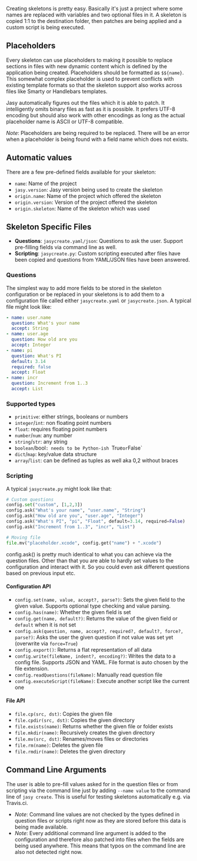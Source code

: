 Creating skeletons is pretty easy. Basically it's just a project where some names are replaced with variables and two optional files in it. A skeleton is copied 1:1 to the destination folder, then patches are being applied and a custom script is being executed.

## Placeholders

Every skeleton can use placeholders to making it possible to replace sections in files with new dynamic content which is defined by the application being created. Placeholders should be formatted as `$${name}`. This somewhat complex placeholder is used to prevent conflicts with existing template formats so that the skeleton support also works across files like Smarty or Handlebars templates.

Jasy automatically figures out the files which it is able to patch. It intelligently omits binary files as fast as it is possible. It prefers UTF-8 encoding but should also work with other encodings as long as the actual placeholder name is ASCII or UTF-8 compatible.

*Note*: Placeholders are being required to be replaced. There will be an error when a placeholder is being found with a field name which does not exists.

## Automatic values

There are a few pre-defined fields available for your skeleton:

* `name`: Name of the project
* `jasy.version`: Jasy version being used to create the skeleton
* `origin.name`: Name of the project which offered the skeleton
* `origin.version`: Version of the project offered the skeleton
* `origin.skeleton`: Name of the skeleton which was used

## Skeleton Specific Files

* **Questions**: `jasycreate.yaml/json`: Questions to ask the user. Support pre-filling fields via command line as well.
* **Scripting**: `jasycreate.py`: Custom scripting executed after files have been copied and questions from YAML/JSON files have been answered.

### Questions

The simplest way to add more fields to be stored in the skeleton configuration or be replaced in your skeletons is to add them to a configuration file called either `jasycreate.yaml` or `jasycreate.json`. A typical file might look like:

```yaml
- name: user.name
  question: What's your name
  accept: String
- name: user.age
  question: How old are you
  accept: Integer
- name: pi
  question: What's PI
  default: 3.14
  required: false
  accept: Float
- name: incr
  question: Increment from 1..3
  accept: List
```

### Supported types

* `primitive`: either strings, booleans or numbers
* `integer`/`int`: non floating point numbers
* `float`: requires floating point numbers
* `number`/`num`: any number
* `string`/`str`: any string
* `boolean`/bool`: needs to be Python-ish `True` or `False`
* `dict`/`map`: key/value data structure
* `array`/`list`: can be defined as tuples as well aka 0,2 without braces

### Scripting

A typical `jasycreate.py` might look like that:

```python
# Custom questions
config.set("custom", [1,2,3])
config.ask("What's your name", "user.name", "String")
config.ask("How old are you", "user.age", "Integer")
config.ask("What's PI", "pi", "Float", default=3.14, required=False)
config.ask("Increment from 1..3", "incr", "List")

# Moving file
file.mv("placeholder.xcode", config.get("name") + ".xcode")
```

config.ask() is pretty much identical to what you can achieve via the question files. Other than that you are able to hardly set values to the configuration and interact with it. So you could even ask different questions based on previous input etc.

#### Configuration API

* `config.set(name, value, accept?, parse?)`: Sets the given field to the given value. Supports optional type checking and value parsing.
* `config.has(name)`: Whether the given field is set
* `config.get(name, default?)`: Returns the value of the given field or `default` when it is not set
* `config.ask(question, name, accept?, required?, default?, force?, parse?)`: Asks the user the given question if not value was set yet (overwrite via `force=True`)
* `config.export()`: Returns a flat representation of all data
* `config.write(fileName, indent?, encoding?)`: Writes the data to a config file. Supports JSON and YAML. File format is auto chosen by the file extension.
* `config.readQuestions(fileName)`: Manually read question file 
* `config.executeScript(fileName)`: Execute another script like the current one

#### File API

* `file.cp(src, dst)`: Copies the given file
* `file.cpdir(src, dst)`: Copies the given directory
* `file.exists(name)`: Returns whether the given file or folder exists
* `file.mkdir(name)`: Recursively creates the given directory
* `file.mv(src, dst)`: Renames/moves files or directories
* `file.rm(name)`: Deletes the given file
* `file.rmdir(name)`: Deletes the given directory

## Command Line Arguments

The user is able to pre-fill values asked for in the question files or from scripting via the command line just by adding `--name value` to the command line of `jasy create`. This is useful for testing skeletons automatically e.g. via Travis.ci.

* *Note*: Command line values are not checked by the types defined in question files or scripts right now as they are stored before this data is being made available.
* *Note*: Every additional command line argument is added to the configuration and therefore also patched into files when the fields are being used anywhere. This means that typos on the command line are also not detected right now.